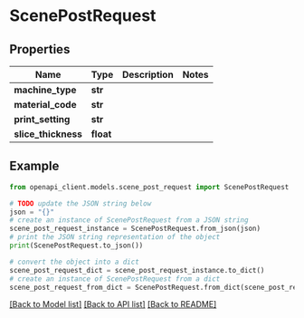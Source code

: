 # ScenePostRequest


## Properties

Name | Type | Description | Notes
------------ | ------------- | ------------- | -------------
**machine_type** | **str** |  | 
**material_code** | **str** |  | 
**print_setting** | **str** |  | 
**slice_thickness** | **float** |  | 

## Example

```python
from openapi_client.models.scene_post_request import ScenePostRequest

# TODO update the JSON string below
json = "{}"
# create an instance of ScenePostRequest from a JSON string
scene_post_request_instance = ScenePostRequest.from_json(json)
# print the JSON string representation of the object
print(ScenePostRequest.to_json())

# convert the object into a dict
scene_post_request_dict = scene_post_request_instance.to_dict()
# create an instance of ScenePostRequest from a dict
scene_post_request_from_dict = ScenePostRequest.from_dict(scene_post_request_dict)
```
[[Back to Model list]](../README.md#documentation-for-models) [[Back to API list]](../README.md#documentation-for-api-endpoints) [[Back to README]](../README.md)


